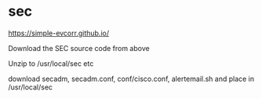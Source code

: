 # sec

https://simple-evcorr.github.io/

Download the SEC source code from above

Unzip to /usr/local/sec  etc

download secadm, secadm.conf, conf/cisco.conf, alertemail.sh and place in /usr/local/sec
